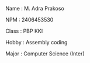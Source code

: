 Name : M. Adra Prakoso

NPM : 2406453530

Class : PBP KKI

Hobby : Assembly coding

Major : Computer Science (Inter) 